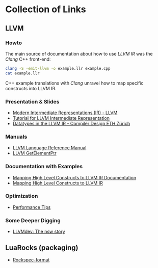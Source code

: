 # Collection of Links

## LLVM
### Howto
The main source of documentation about how to use _LLVM IR_ was the _Clang_ C++ front-end:
```sh
clang -S -emit-llvm -o example.llr example.cpp
cat example.llr
```
C++ example translations with _Clang_ unravel how to map specific constructs into LLVM IR.

### Presentation & Slides
* [Modern Intermediate Representations (IR) - LLVM](https://llvm.org/devmtg/2017-06/1-Davis-Chisnall-LLVM-2017.pdf)
* [Tutorial for LLVM Intermediate Representation](http://swtv.kaist.ac.kr/courses/cs453-fall14/lec10-llvm-ir.pptx)
* [Datatypes in the LLVM IR - Compiler Design ETH Zürich](https://people.inf.ethz.ch/suz/teaching/252-0210-f19/lec08.pdf)

### Manuals
* [LLVM Language Reference Manual](https://llvm.org/docs/LangRef.html)
* [LLVM GetElementPtr](https://llvm.org/docs/GetElementPtr.html)

### Documentation with Examples
* [Mapping High Level Constructs to LLVM IR Documentation](https://readthedocs.org/projects/mapping-high-level-constructs-to-llvm-ir/downloads/pdf/latest)
* [Mapping High Level Constructs to LLVM IR](https://github.com/f0rki/mapping-high-level-constructs-to-llvm-ir)

### Optimization
* [Performance Tips](https://llvm.org/docs/Frontend/PerformanceTips.html)

### Some Deeper Digging
* [LLVMdev: The nsw story](https://lists.llvm.org/pipermail/llvm-dev/2011-November/045735.html)

## LuaRocks (packaging)
* [Rockspec-format](https://github.com/luarocks/luarocks/wiki/Rockspec-format)

